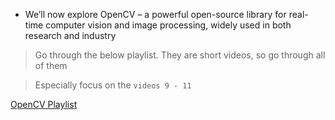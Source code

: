 * We’ll now explore OpenCV – a powerful open-source library for real-time computer vision and image processing, widely used in both research and industry
> Go through the below playlist. They are short videos, so go through all of them

> Especially focus on the `videos 9 - 11`

[OpenCV  Playlist](https://www.youtube.com/watch?v=oUJs03eZ0S8&list=PLKnIA16_RmvYXDBJ5WRDuQRSzFJs93pYR&pp=iAQB)
